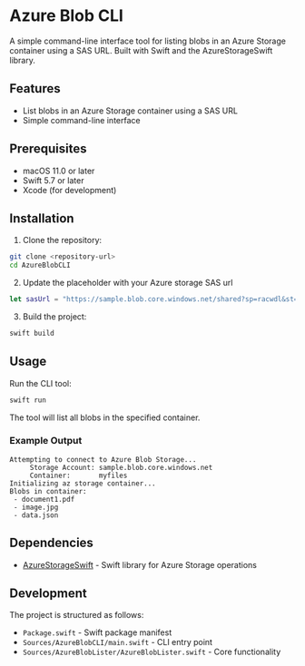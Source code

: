 # Azure Blob CLI

A simple command-line interface tool for listing blobs in an Azure Storage container using a SAS URL. Built with Swift and the AzureStorageSwift library.

## Features

- List blobs in an Azure Storage container using a SAS URL
- Simple command-line interface

## Prerequisites

- macOS 11.0 or later
- Swift 5.7 or later
- Xcode (for development)

## Installation

1. Clone the repository:
```bash
git clone <repository-url>
cd AzureBlobCLI
```

2. Update the placeholder with your Azure storage SAS url 

```swift
let sasUrl = "https://sample.blob.core.windows.net/shared?sp=racwdl&st=2025-02-17T20:21:43Z&se=2026-01-02T04:21:43Z&spr=https&sv=2022-11-02&sr=c&sig=xxx"
```

3. Build the project:
```bash
swift build
```

## Usage

Run the CLI tool:

```bash
swift run
```

The tool will list all blobs in the specified container.

### Example Output

```
Attempting to connect to Azure Blob Storage...
     Storage Account: sample.blob.core.windows.net
     Container:       myfiles
Initializing az storage container...
Blobs in container:
 - document1.pdf
 - image.jpg
 - data.json
```

## Dependencies

- [AzureStorageSwift](https://github.com/oliwonders/AzureStorageSwift.git) - Swift library for Azure Storage operations

## Development

The project is structured as follows:

- `Package.swift` - Swift package manifest
- `Sources/AzureBlobCLI/main.swift` - CLI entry point
- `Sources/AzureBlobLister/AzureBlobLister.swift` - Core functionality
